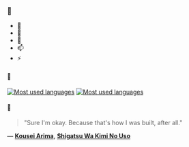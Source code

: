 ### 👋

- 🔭
- 🌱
- 💬
- 📫
- ⚡

#### 🧏

[![Most used languages](https://github-readme-stats-aynah.vercel.app/api/top-langs/?username=aynh&theme=solarized-dark&langs_count=6&layout=compact&hide_title=true)](https://github.com/anuraghazra/github-readme-stats#gh-dark-mode-only)
[![Most used languages](https://github-readme-stats-aynah.vercel.app/api/top-langs/?username=aynh&theme=solarized-light&langs_count=6&layout=compact&hide_title=true)](https://github.com/anuraghazra/github-readme-stats#gh-light-mode-only)

#### 💬

> "Sure I'm okay. Because that's how I was built, after all."

&mdash; [**Kousei Arima**](https://myanimelist.net/character.php?q=Kousei%20Arima&cat=character), [**Shigatsu Wa Kimi No Uso**](https://myanimelist.net/search/all?q=Shigatsu%20Wa%20Kimi%20No%20Uso&cat=all)
